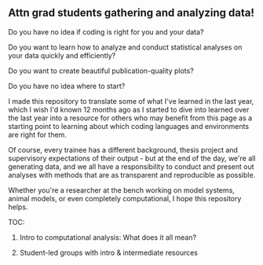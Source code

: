 ## Attn grad students gathering and analyzing data! 

Do you have no idea if coding is right for you and your data?

Do you want to learn how to analyze and conduct statistical analyses on your data quickly and efficiently? 

Do you want to create beautiful publication-quality plots?

Do you have no idea where to start?

I made this repository to translate some of what I've learned in the last year, which I wish I'd known 12 months ago as I started to dive into learned over the last year into a resource for others who may benefit from this page as a starting point to learning about which coding languages and environments are right for them.

Of course, every trainee has a different background, thesis project and supervisory expectations of their output - but at the end of the day, we're all generating data, and we all have a responsibility to conduct and present out analyses with methods that are as transparent and reproducible as possible.

Whether you're a researcher at the bench working on model systems, animal models, or even completely computational, I hope this repository helps.

TOC: 

1. Intro to computational analysis: What does it all mean? 

<link to page>

2. Student-led groups with intro & intermediate resources 

<links>

